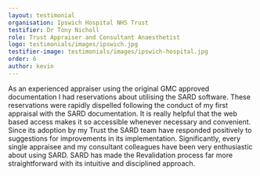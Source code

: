 ```yaml
---
layout: testimonial
organisation: Ipswich Hospital NHS Trust
testifier: Dr Tony Nicholl
role: Trust Appraiser and Consultant Anaesthetist
logo: testimonials/images/ipswich.jpg
testifier-image: testimonials/images/ipswich-hospital.jpg
order: 6
author: kevin
---
```


As an experienced appraiser using the original GMC approved documentation I had reservations about utilising the SARD software. These reservations were rapidly dispelled following the conduct of my first appraisal with the SARD documentation. It is really helpful that the web based access makes it so accessible whenever necessary and convenient. Since its adoption by my Trust the SARD team have responded positively to suggestions for improvements in its implementation. Significantly,  every single appraisee and my consultant colleagues have been very enthusiastic about using SARD. SARD has made the Revalidation process far more straightforward with its intuitive and disciplined approach.
